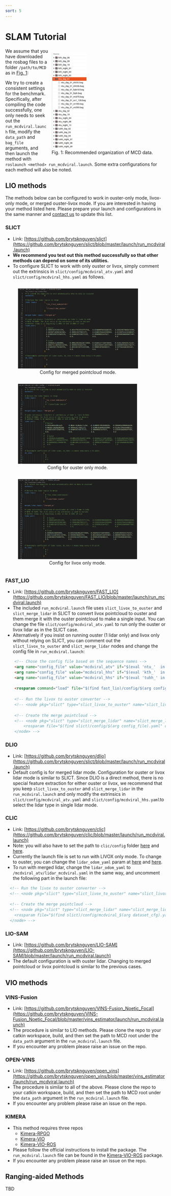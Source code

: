 ```yaml
---
sort: 5
---
```


# SLAM Tutorial

<figure style="float: right; margin-left: 10px;">
  <img src="images/data_path.png" alt="SLICT CONFIG" style="width: auto; height: 300px;">
  <figcaption id="data-organization">Fig. 1: Recommended organization of MCD data.</figcaption>
</figure>

We assume that you have downloaded the rosbag files to a folder `/path/to/MCD` as in [Fig. 1](#data-organization):

We try to create a consistent settings for the benchmark. Specifically, after compiling the code successfully, one only needs to seek out the `run_mcdviral.launch` file, modify the `data_path` and `bag_file` arguments, and then launch the method with `roslaunch <method> run_mcdviral.launch`. Some extra configurations for each method will also be noted.

## LIO methods

The methods below can be configured to work in ouster-only mode, livox-only mode, or merged ouster-livox mode.
If you are interested in having your method listed here. Please prepare your launch and configurations in the same manner and [contact us](mailto:mcdviral@gmail.com) to update this list.

### SLICT
  * Link: [https://github.com/brytsknguyen/slict](https://github.com/brytsknguyen/slict/blob/master/launch/run_mcdviral.launch)
  * **We recommend you test out this method successfully so that other methods can depend on some of its utilities.**
  * To configure SLICT to work with only ouster or livox, simply comment out the extrinsics in `slict/config/mcdviral_atv.yaml` and `slict/config/mcdviral_hhs.yaml` as follows.
  
  <div style="text-align:center;">
  <figure style="float: left; margin-right: 10px;">
      <img src="images/slict_merged.png" alt="Description of image 1" style="width: auto; height: 250px;">
      <figcaption>Config for merged pointcloud mode.</figcaption>
  </figure>
  <figure style="float: left; margin-right: 10px;">
      <img src="images/slict_ouster.png" alt="Description of image 2" style="width: auto; height: 250px;">
      <figcaption>Config for ouster only mode.</figcaption>
  </figure>
  <figure style="float: left; margin-right: 10px;">
      <img src="images/slict_livox.png" alt="Description of image 3" style="width: auto; height: 250px;">
      <figcaption>Config for livox only mode.</figcaption>
  </figure>
  </div>
  
  <div style="clear:both;"></div>

### FAST_LIO
  * Link: [https://github.com/brytsknguyen/FAST_LIO](https://github.com/brytsknguyen/FAST_LIO/blob/master/launch/run_mcdviral.launch)
  * The included `run_mcdviral.launch` file uses `slict_livox_to_ouster` and `slict_merge_lidar` in SLICT to convert livox pointcloud to ouster and them merge it with the ouster pointcloud to make a single input. You can change the file `slict/config/mcdviral_atv.yaml` to run only the ouster or livox lidar as in the SLICT case.
  * Alternatively if you insist on running ouster (1 lidar only) and livox only without relying on SLICT, you can comment out the `slict_livox_to_ouster` and `slict_merge_lidar` nodes and change the config file in `run_mcdviral.launch`:
  ```html
      <!-- Chose the config file based on the sequence names -->
      <arg name="config_file" value="mcdviral_atv" if="$(eval 'ntu_'  in bag_file)" />
      <arg name="config_file" value="mcdviral_hhs" if="$(eval 'kth_'  in bag_file)" />
      <arg name="config_file" value="mcdviral_hhs" if="$(eval 'tuhh_' in bag_file)" />

      <rosparam command="load" file="$(find fast_lio)/config/$(arg config_file)_ouster.yaml" /> <!-- CHANGE TO _livox -->

      <!-- Run the livox to ouster converter -->
      <!-- <node pkg="slict" type="slict_livox_to_ouster" name="slict_livox_to_ouster" respawn="false" output="log" required="true"></node>   -->
      
      <!-- Create the merge pointcloud -->
      <!-- <node pkg="slict" type="slict_merge_lidar" name="slict_merge_lidar" respawn="true" output="screen" required="false">
          <rosparam file="$(find slict)/config/$(arg config_file).yaml" command="load"/>
      </node> -->
  ```

### DLIO
  * Link: [https://github.com/brytsknguyen/dlio](https://github.com/brytsknguyen/slict/blob/master/launch/run_mcdviral.launch)
  * Default config is for merged lidar mode. Configuration for ouster or livox lidar mode is similar to SLICT. Since DLIO is a direct method, there is no special feature extraction for either ouster or livox, we recommend that you keep `slict_livox_to_ouster` and `slict_merge_lidar` in the `run_mcdviral.launch` and only modify the extrinsics in `slict/config/mcdviral_atv.yaml` and `slict/config/mcdviral_hhs.yaml`to select the lidar type in single lidar mode.

### CLIC
  * Link: [https://github.com/brytsknguyen/clic](https://github.com/brytsknguyen/clic/blob/master/launch/run_mcdviral.launch)
  * Note: you will also have to set the path to `clic/config` folder [here](https://github.com/brytsknguyen/clic/blob/master/config/ct_odometry_mcdviral_atv.yaml#L5) and [here](https://github.com/brytsknguyen/clic/blob/master/config/ct_odometry_mcdviral_hhs.yaml#L5).
  * Currently the launch file is set to run with LIVOX only mode. To change to ouster, you can change the `lidar_odom_yaml` param at [here](https://github.com/brytsknguyen/clic/blob/master/config/ct_odometry_mcdviral_atv.yaml#L13C3-L13C18) and [here](https://github.com/brytsknguyen/clic/blob/master/config/ct_odometry_mcdviral_hhs.yaml#L13C3-L13C18).
  * To run with merged lidar, change the `lidar_odom_yaml` to `/mcdviral_atv/lidar_mcdviral.yaml` in the same way, and uncomment the following part in the launch file:
  ```html
    <!-- Run the livox to ouster converter -->
    <!-- <node pkg="slict" type="slict_livox_to_ouster" name="slict_livox_to_ouster" respawn="false" output="log" required="true"></node>   -->

    <!-- Create the merge pointcloud -->
    <!-- <node pkg="slict" type="slict_merge_lidar" name="slict_merge_lidar" respawn="true" output="screen" required="false">
      <rosparam file="$(find slict)/config/mcdviral_$(arg dataset_cfg).yaml" command="load"/>
    </node> -->
  ```
### LIO-SAM
  * Link: [https://github.com/brytsknguyen/LIO-SAM](https://github.com/brytsknguyen/LIO-SAM/blob/master/launch/run_mcdviral.launch)
  * The default configuration is with ouster lidar. Changing to merged pointcloud or livox pointcloud is similar to the previous cases.

## VIO methods

### VINS-Fusion

  * Link: [https://github.com/brytsknguyen/VINS-Fusion_Noetic_Focal](https://github.com/brytsknguyen/VINS-Fusion_Noetic_Focal/blob/master/vins_estimator/launch/run_mcdviral.launch)
  * The procedure is similar to LIO methods. Please clone the repo to your catkin workspace, build, and then set the path to MCD root under the `data_path` argument in the `run_mcdviral.launch` file.
  * If you encounter any problem please raise an issue on the repo.

### OPEN-VINS

  * Link: [https://github.com/brytsknguyen/open_vins](https://github.com/brytsknguyen/open_vins/blob/master/vins_estimator/launch/run_mcdviral.launch)
  * The procedure is similar to all of the above. Please clone the repo to your catkin workspace, build, and then set the path to MCD root under the `data_path` argument in the `run_mcdviral.launch` file.
  * If you encounter any problem please raise an issue on the repo.

### KIMERA

  * This method requires three repos
    * [Kimera-RPGO](https://github.com/brytsknguyen/Kimera-RPGO)
    * [Kimera-VIO](https://github.com/brytsknguyen/Kimera-VIO)
    * [Kimera-VIO-ROS](https://github.com/brytsknguyen/Kimera-VIO-ROS)
  * Please follow the official instructions to install the package. The `run_mcdviral.launch` file can be found in the [Kimera-VIO-ROS](https://github.com/brytsknguyen/Kimera-VIO-ROS/blob/master/launch/run_mcdviral.launch) package.
  * If you encounter any problem please raise an issue on the repo.


## Ranging-aided Methods
TBD
